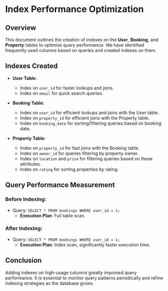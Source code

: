 # Index Performance Optimization

## Overview
This document outlines the creation of indexes on the **User**, **Booking**, and **Property** tables to optimize query performance. We have identified frequently used columns based on queries and created indexes on them.

## Indexes Created
- **User Table**:
  - Index on `user_id` for faster lookups and joins.
  - Index on `email` for quick search queries.
  
- **Booking Table**:
  - Index on `user_id` for efficient lookups and joins with the User table.
  - Index on `property_id` for efficient joins with the Property table.
  - Index on `booking_date` for sorting/filtering queries based on booking date.

- **Property Table**:
  - Index on `property_id` for fast joins with the Booking table.
  - Index on `owner_id` for queries filtering by property owner.
  - Index on `location` and `price` for filtering queries based on these attributes.
  - Index on `rating` for sorting properties by rating.

## Query Performance Measurement

### Before Indexing:
- Query: `SELECT * FROM bookings WHERE user_id = 1;`
  - **Execution Plan**: Full table scan.

### After Indexing:
- Query: `SELECT * FROM bookings WHERE user_id = 1;`
  - **Execution Plan**: Index scan, significantly faster execution time.

## Conclusion
Adding indexes on high-usage columns greatly improved query performance. It is essential to monitor query patterns periodically and refine indexing strategies as the database grows.

